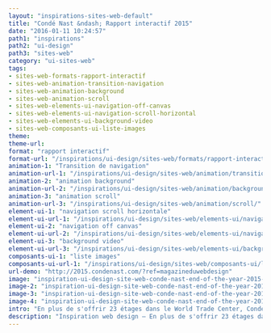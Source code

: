 ```yaml
---
layout: "inspirations-sites-web-default"
title: "Condé Nast &ndash; Rapport interactif 2015"
date: "2016-01-11 10:24:57"
path1: "inspirations"
path2: "ui-design"
path3: "sites-web"
category: "ui-sites-web"
tags:
- sites-web-formats-rapport-interactif
- sites-web-animation-transition-navigation
- sites-web-animation-background
- sites-web-animation-scroll
- sites-web-elements-ui-navigation-off-canvas
- sites-web-elements-ui-navigation-scroll-horizontal
- sites-web-elements-ui-background-video
- sites-web-composants-ui-liste-images
theme:
theme-url:
format: "rapport interactif"
format-url: "/inspirations/ui-design/sites-web/formats/rapport-interactif/"
animation-1: "Transition de navigation"
animation-url-1: "/inspirations/ui-design/sites-web/animation/transition-navigation/"
animation-2: "animation background"
animation-url-2: "/inspirations/ui-design/sites-web/animation/background/"
animation-3: "animation scroll"
animation-url-3: "/inspirations/ui-design/sites-web/animation/scroll/"
element-ui-1: "navigation scroll horizontale"
element-ui-url-1: "/inspirations/ui-design/sites-web/elements-ui/navigation-scroll-horizontal/"
element-ui-2: "navigation off canvas"
element-ui-url-2: "/inspirations/ui-design/sites-web/elements-ui/navigation-off-canvas/"
element-ui-3: "background video"
element-ui-url-3: "/inspirations/ui-design/sites-web/elements-ui/background-video/"
composants-ui-1: "liste images"
composants-ui-url-1: "/inspirations/ui-design/sites-web/composants-ui/liste-images/"
url-demo: "http://2015.condenast.com/?ref=magazineduwebdesign"
image: "inspiration-ui-design-site-web-conde-nast-end-of-the-year-2015-1.jpg"
image-2: "inspiration-ui-design-site-web-conde-nast-end-of-the-year-2015-2.jpg"
image-3: "inspiration-ui-design-site-web-conde-nast-end-of-the-year-2015-3.jpg"
image-4: "inspiration-ui-design-site-web-conde-nast-end-of-the-year-2015-4.jpg"
intro: "En plus de s'offrir 23 étages dans le World Trade Center, Condé Nast se fait plaisir avec un rapport interactif 2015 plein de charme. La navigation en scroll horziontal est un peu déroutante mais certains contenus valent quelques tours de molettes 🐀. Et le layout ne fait pas PowerPoint 👊."
description: "Inspiration web design – En plus de s'offrir 23 étages dans le World Trade Center, Condé Nast se fait plaisir avec un rapport interactif 2015 plein de charme."
---
```

